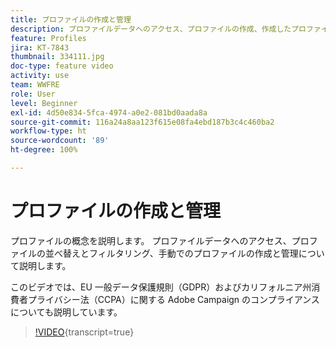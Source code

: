 ```yaml
---
title: プロファイルの作成と管理
description: プロファイルデータへのアクセス、プロファイルの作成、作成したプロファイルの並べ替えとフィルタリングによる操作性の向上について説明します。また、EU 一般データ保護規則（GDPR）およびカリフォルニア州消費者プライバシー法（CCPA）に準拠する方法についても説明します。
feature: Profiles
jira: KT-7843
thumbnail: 334111.jpg
doc-type: feature video
activity: use
team: WWFRE
role: User
level: Beginner
exl-id: 4d50e834-5fca-4974-a0e2-081bd0aada8a
source-git-commit: 116a24a8aa123f615e08fa4ebd187b3c4c460ba2
workflow-type: ht
source-wordcount: '89'
ht-degree: 100%

---
```


# プロファイルの作成と管理

プロファイルの概念を説明します。 プロファイルデータへのアクセス、プロファイルの並べ替えとフィルタリング、手動でのプロファイルの作成と管理について説明します。

このビデオでは、EU 一般データ保護規則（GDPR）およびカリフォルニア州消費者プライバシー法（CCPA）に関する Adobe Campaign のコンプライアンスについても説明しています。

>[!VIDEO](https://video.tv.adobe.com/v/334111?quality=12&learn=on){transcript=true}
